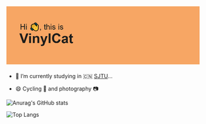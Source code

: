![MasterHead](https://github.com/VinylCat/VinylCat/blob/main/header.png)
---

- 🔭 I’m currently studying in :cn: [SJTU](https://www.sjtu.edu.cn/)...

- 😄 Cycling :bicyclist: and photography :camera:

![Anurag's GitHub stats](https://github-readme-stats.vercel.app/api?username=VinylCat\&bg_color=30,e96443,904e95\&title_color=fff\&text_color=fff)


![Top Langs](https://github-readme-stats.vercel.app/api/top-langs/?username=VinylCat&layout=compact)
<!--
**VinylCat/VinylCat** is a ✨ _special_ ✨ repository because its `README.md` (this file) appears on your GitHub profile.

Here are some ideas to get you started:

- 🔭 I’m currently working on ...
- 🌱 I’m currently learning ...
- 👯 I’m looking to collaborate on ...
- 🤔 I’m looking for help with ...
- 💬 Ask me about ...
- 📫 How to reach me: ...
- 😄 Pronouns: ...
- ⚡ Fun fact: ...
-->
